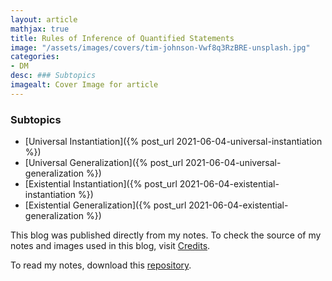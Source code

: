 ```yaml
---
layout: article
mathjax: true
title: Rules of Inference of Quantified Statements
image: "/assets/images/covers/tim-johnson-Vwf8q3RzBRE-unsplash.jpg"
categories:
- DM
desc: ### Subtopics 
imagealt: Cover Image for article
---
```


### Subtopics
- [Universal Instantiation]({% post_url 2021-06-04-universal-instantiation %})
- [Universal Generalization]({% post_url 2021-06-04-universal-generalization %})
- [Existential Instantiation]({% post_url 2021-06-04-existential-instantiation %})
- [Existential Generalization]({% post_url 2021-06-04-existential-generalization %})

This blog was published directly from my notes.
To check the source of my notes and images used in this blog, visit <a href="/credits.html" target="_blank">Credits</a>.

To read my notes, download this <a href="https://github.com/bovem/CS" target="blank">repository</a>.